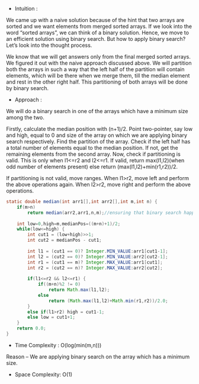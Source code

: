 * Intuition :

We came up with a naive solution because of the hint that two arrays are sorted and we want elements from merged sorted arrays. If we look into the word “sorted arrays”, we can think of a binary solution. Hence, we move to an efficient solution using binary search. But how to apply binary search? Let’s look into the thought process.

We know that we will get answers only from the final merged sorted arrays. We figured it out with the naive approach discussed above. We will partition both the arrays in such a way that the left half of the partition will contain elements, which will be there when we merge them, till the median element and rest in the other right half. This partitioning of both arrays will be done by binary search.

* Approach :

We will do a binary search in one of the arrays which have a minimum size among the two. 

Firstly, calculate the median position with (n+1)/2. Point two-pointer, say low and high, equal to 0 and size of the array on which we are applying binary search respectively. Find the partition of the array. Check if the left half has a total number of elements equal to the median position. If not, get the remaining elements from the second array. Now, check if partitioning is valid. This is only when l1<=r2 and l2<=r1. If valid, return max(l1,l2)(when odd number of elements present) else return (max(l1,l2)+min(r1,r2))/2.

If partitioning is not valid, move ranges. When l1>r2, move left and perform the above operations again. When l2>r2, move right and perform the above operations.

```java
static double median(int arr1[],int arr2[],int m,int n) {
    if(m>n)
        return median(arr2,arr1,n,m);//ensuring that binary search happens on minimum size array
        
    int low=0,high=m,medianPos=((m+n)+1)/2;
    while(low<=high) {
        int cut1 = (low+high)>>1;
        int cut2 = medianPos - cut1;
        
        int l1 = (cut1 == 0)? Integer.MIN_VALUE:arr1[cut1-1];
        int l2 = (cut2 == 0)? Integer.MIN_VALUE:arr2[cut2-1];
        int r1 = (cut1 == m)? Integer.MAX_VALUE:arr1[cut1];
        int r2 = (cut2 == n)? Integer.MAX_VALUE:arr2[cut2];
        
        if(l1<=r2 && l2<=r1) {
            if((m+n)%2 != 0)
                return Math.max(l1,l2);
            else 
                return (Math.max(l1,l2)+Math.min(r1,r2))/2.0;
        }
        else if(l1>r2) high = cut1-1;
        else low = cut1+1;
    }
    return 0.0;
}
```

* Time Complexity : O(log(min(m,n)))

Reason – We are applying binary search on the array which has a minimum size.

* Space Complexity: O(1)
